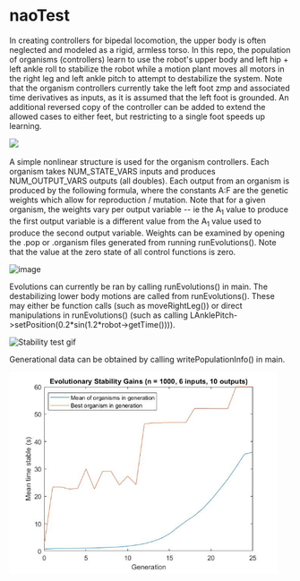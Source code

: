 # naoTest

In creating controllers for bipedal locomotion, the upper body is often neglected and modeled as a rigid, armless torso.  In this repo, the population of organisms (controllers) learn to use the robot's upper body and left hip + left ankle roll to stabilize the robot while a motion plant moves all motors in the right leg and left ankle pitch to attempt to destabilize the system.  Note that the organism controllers currently take the left foot zmp and associated time derivatives as inputs, as it is assumed that the left foot is grounded.  An additional reversed copy of the controller can be added to extend the allowed cases to either feet, but restricting to a single foot speeds up learning.

<img src="https://user-images.githubusercontent.com/16945020/114021636-c1f1e700-9825-11eb-84e6-cf89739f7717.png" width="720">

A simple nonlinear structure is used for the organism controllers.  Each organism takes NUM_STATE_VARS inputs and produces NUM_OUTPUT_VARS outputs (all doubles).  Each output from an organism is produced by the following formula, where the constants A:F are the genetic weights which allow for reproduction / mutation.  Note that for a given organism, the weights vary per output variable -- ie the A<sub>1</sub> value to produce the first output variable is a different value from the A<sub>1</sub> value used to produce the second output variable.  Weights can be examined by opening the .pop or .organism files generated from running runEvolutions().  Note that the value at the zero state of all control functions is zero.

![image](https://user-images.githubusercontent.com/16945020/114023883-43e30f80-9828-11eb-98c6-80a24b3b371b.png)


Evolutions can currently be ran by calling runEvolutions() in main.  The destabilizing lower body motions are called from runEvolutions().  These may either be function calls (such as moveRightLeg()) or direct manipulations in runEvolutions() (such as calling LAnklePitch->setPosition(0.2\*sin(1.2\*robot->getTime()))).

![Stability test gif](https://raw.githubusercontent.com/Inexorably/naoTest/media/media/naoTest3compressed.gif)

Generational data can be obtained by calling writePopulationInfo() in main.

<img src="https://raw.githubusercontent.com/Inexorably/naoTest/media/media/naoplot.jpg" width="480">

